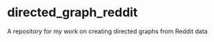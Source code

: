 directed_graph_reddit
=====================

A repository for my work on creating directed graphs from Reddit data
